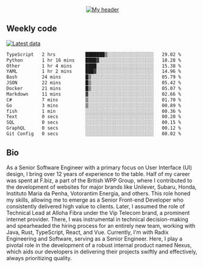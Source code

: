 <div align="center">
  <a href="https://skvggor.dev">
    <img src="https://github.com/skvggor/skvggor/assets/958723/d0c9aa9c-0c21-4219-acff-3d4f36f94691" alt="My header" />
  </a>
</div>


## Weekly code

[![Latest data](https://github.com/skvggor/skvggor/actions/workflows/main.yml/badge.svg)](https://github.com/skvggor/skvggor/actions/workflows/main.yml)

<!--START_SECTION:waka-->

```txt
TypeScript   2 hrs           ███████▒░░░░░░░░░░░░░░░░░   29.02 %
Python       1 hr 16 mins    ████▓░░░░░░░░░░░░░░░░░░░░   18.28 %
Other        1 hr 4 mins     ████░░░░░░░░░░░░░░░░░░░░░   15.38 %
YAML         1 hr 2 mins     ███▓░░░░░░░░░░░░░░░░░░░░░   14.96 %
Bash         24 mins         █▒░░░░░░░░░░░░░░░░░░░░░░░   05.79 %
JSON         22 mins         █▒░░░░░░░░░░░░░░░░░░░░░░░   05.42 %
Docker       21 mins         █▒░░░░░░░░░░░░░░░░░░░░░░░   05.07 %
Markdown     11 mins         ▓░░░░░░░░░░░░░░░░░░░░░░░░   02.66 %
C#           7 mins          ▒░░░░░░░░░░░░░░░░░░░░░░░░   01.70 %
Go           3 mins          ▒░░░░░░░░░░░░░░░░░░░░░░░░   00.89 %
fish         1 min           ░░░░░░░░░░░░░░░░░░░░░░░░░   00.36 %
Text         0 secs          ░░░░░░░░░░░░░░░░░░░░░░░░░   00.20 %
SQL          0 secs          ░░░░░░░░░░░░░░░░░░░░░░░░░   00.15 %
GraphQL      0 secs          ░░░░░░░░░░░░░░░░░░░░░░░░░   00.12 %
Git Config   0 secs          ░░░░░░░░░░░░░░░░░░░░░░░░░   00.02 %
```

<!--END_SECTION:waka-->

## Bio

<p>As a Senior Software Engineer with a primary focus on User Interface (UI) design, I bring over 12 years of experience to the table. Half of my career was spent at F.biz, a part of the British WPP Group, where I contributed to the development of websites for major brands like Unilever, Subaru, Honda, Instituto Maria da Penha, Votorantim Energia, and others. This role honed my skills, allowing me to emerge as a Senior Front-end Developer who consistently delivered high value to clients. Later, I assumed the role of Technical Lead at Alloha Fibra under the Vip Telecom brand, a prominent internet provider. There, I was instrumental in technical decision-making and spearheaded the hiring process for an entirely new team, working with Java, Rust, TypeScript, React, and Vue. Currently, I'm with Radix Engineering and Software, serving as a Senior Engineer. Here, I play a pivotal role in the development of a robust internal product named Nexus, which aids our developers in delivering their projects swiftly and effectively, always prioritizing quality.</p>

<!-- </details> -->

<!-- <div align="center">
  <h2>🤖 Recent Code Activity</h2>
  <img width="500" src="https://github-readme-stats.vercel.app/api/wakatime?username=skvggor&hide_title=true&layout=compact&theme=transparent" alt="Wakatime Stats" />
</div>

<br>

<div align="center">
  <h2>📈 GitHub Stats</h2>
  <img width="500" src="https://github-readme-stats.vercel.app/api?username=skvggor&show_icons=true&theme=transparent&hide_title=true&count_private=true" alt="GitHub Stats" />
</div>
 -->
